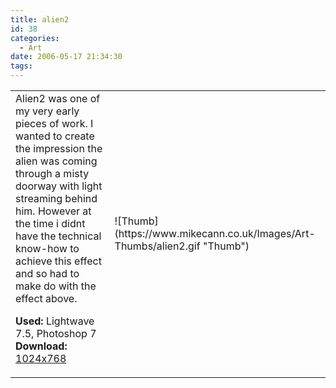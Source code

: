 ```yaml
---
title: alien2
id: 38
categories:
  - Art
date: 2006-05-17 21:34:30
tags:
---
```


<table width="100%" cellspacing="0" cellpadding="0" border="0">
<tr>
<td>Alien2 was one of my very early pieces of work. I wanted to create the impression the alien was coming through a misty doorway with light streaming behind him. However at the time i didnt have the technical know-how to achieve this effect and so had to make do with the effect above.

<span style="font-weight: bold">Used:</span> Lightwave 7.5, Photoshop 7
<span style="font-weight: bold">Download:</span> [1024x768](https://www.mikecann.co.uk/Images/Art-Full/alien2.jpg)</td>
<td>![Thumb](https://www.mikecann.co.uk/Images/Art-Thumbs/alien2.gif "Thumb")</td>
</tr>
</table>